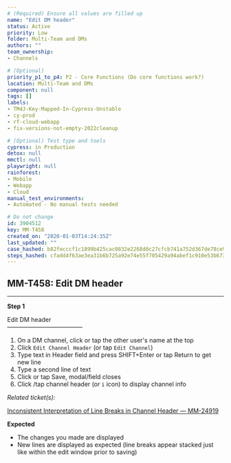 ```yaml
---
# (Required) Ensure all values are filled up
name: "Edit DM header"
status: Active
priority: Low
folder: Multi-Team and DMs
authors: ""
team_ownership: 
- Channels

# (Optional)
priority_p1_to_p4: P2 - Core Functions (Do core functions work?)
location: Multi-Team and DMs
component: null
tags: []
labels: 
- TM4J-Key-Mapped-In-Cypress-Unstable
- cy-prod
- rf-cloud-webapp
- fix-versions-not-empty-2022cleanup

# (Optional) Test type and tools
cypress: in Production
detox: null
mmctl: null
playwright: null
rainforest: 
- Mobile
- Webapp
- Cloud
manual_test_environments: 
- Automated - No manual tests needed

# Do not change
id: 3904512
key: MM-T458
created_on: "2020-01-03T14:24:35Z"
last_updated: ""
case_hashed: b82fecccf1c1899b425cac0832e2268d0c27cfcb741a752d367de78ce953c70830841f0e2041e1df825434150e89f3c4
steps_hashed: cfadd4f63ae3ea31b6b725a92e74e55f705429a94abef1c910e53b673678c995fbcc65c14a15b5be05219d45370b37f5
---
```


<!-- (Auto-generated) Based on frontmatter's "key" and "name" -->

## MM-T458: Edit DM header

---

**Step 1**

Edit DM header\
–––––––––––––––––––––––––

1. On a DM channel, click or tap the other user's name at the top
2. Click `Edit Channel Header` (or tap `Edit Channel`)
3. Type text in Header field and press SHIFT+Enter or tap Return to get new line
4. Type a second line of text
5. Click or tap Save, modal/field closes
6. Click /tap channel header (or `i` icon) to display channel info

_Related ticket(s):_

[Inconsistent Interpretation of Line Breaks in Channel Header — MM-24919](https://mattermost.atlassian.net/browse/MM-24919)

**Expected**

- The changes you made are displayed
- New lines are displayed as expected (line breaks appear stacked just like within the edit window prior to saving)
